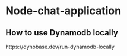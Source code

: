 # Node-chat-application

## How to use Dynamodb locally
<p>https://dynobase.dev/run-dynamodb-locally</p>
